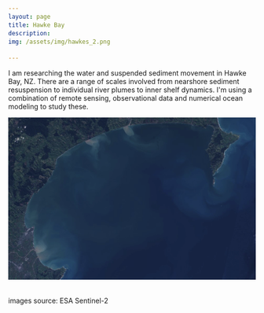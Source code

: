 ```yaml
---
layout: page
title: Hawke Bay
description: 
img: /assets/img/hawkes_2.png

---
```

I am researching the water and suspended sediment movement in Hawke Bay, NZ. There are a range of scales involved from nearshore sediment resuspension to individual river plumes to inner shelf dynamics. I'm using a combination of remote sensing, observational data and numerical ocean modeling to study these.

<img src="/assets/img/s2_ex1.png" alt="ex" width="900"/>

<div class="img_row">
    <img class="col two left" src="{{ site.baseurl }}/assets/img/s2_ex3.png" alt="" title="example image"/>
    <img class="col one left" src="{{ site.baseurl }}/assets/img/s2_ex2.png" alt="" title="example image"/>
</div>

images source: ESA Sentinel-2
